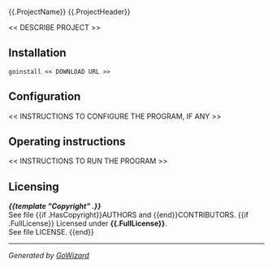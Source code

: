 {{.ProjectName}}
{{.ProjectHeader}}

<< DESCRIBE PROJECT >>


## Installation

	goinstall << DOWNLOAD URL >>


## Configuration

<< INSTRUCTIONS TO CONFIGURE THE PROGRAM, IF ANY >>


## Operating instructions

<< INSTRUCTIONS TO RUN THE PROGRAM >>


## Licensing

***{{template "Copyright" .}}***  
See file {{if .HasCopyright}}AUTHORS and {{end}}CONTRIBUTORS.
{{if .FullLicense}}
Licensed under **{{.FullLicense}}**.  
See file LICENSE.
{{end}}

* * *
*Generated by [GoWizard](https://github.com/kless/GoWizard)*

